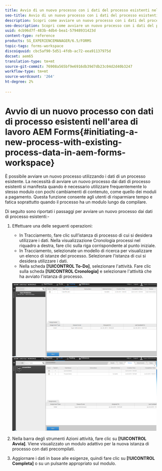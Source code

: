 ```yaml
---
title: Avvio di un nuovo processo con i dati del processo esistenti nell'area di lavoro  AEM Forms
seo-title: Avvio di un nuovo processo con i dati del processo esistenti nell'area di lavoro  AEM Forms
description: Scopri come avviare un nuovo processo con i dati del processo esistenti nell’area di lavoro  AEM Forms.
seo-description: Scopri come avviare un nuovo processo con i dati del processo esistenti nell’area di lavoro  AEM Forms.
uuid: 4cb96d7f-483b-4db4-bea1-57948931423d
content-type: reference
products: SG_EXPERIENCEMANAGER/6.5/FORMS
topic-tags: forms-workspace
discoiquuid: cbc5af90-5d51-4fdb-ac72-eea91137975d
docset: aem65
translation-type: tm+mt
source-git-commit: 76908a565bf9e6916db39d7db23c04d2d40b3247
workflow-type: tm+mt
source-wordcount: '264'
ht-degree: 2%

---
```



# Avvio di un nuovo processo con dati di processo esistenti nell&#39;area di lavoro  AEM Forms{#initiating-a-new-process-with-existing-process-data-in-aem-forms-workspace}

È possibile avviare un nuovo processo utilizzando i dati di un processo esistente. La necessità di avviare un nuovo processo dai dati di processo esistenti si manifesta quando è necessario utilizzare frequentemente lo stesso modulo con pochi cambiamenti di contenuto, come quello dei moduli a pagamento. Questa funzione consente agli utenti di risparmiare tempo e fatica soprattutto quando il processo ha un modulo lungo da compilare.

Di seguito sono riportati i passaggi per avviare un nuovo processo dai dati di processo esistenti:-

1. Effettuare una delle seguenti operazioni:

   * In Tracciamento, fare clic sull’istanza di processo di cui si desidera utilizzare i dati. Nella visualizzazione Cronologia processi nel riquadro a destra, fare clic sulla riga corrispondente al punto iniziale.
   * In Tracciamento, selezionate un modello di ricerca per visualizzare un elenco di istanze del processo. Selezionare l&#39;istanza di cui si desidera utilizzare i dati.
   * Nella scheda **[!UICONTROL To-Do]**, selezionare l&#39;attività. Fare clic sulla scheda **[!UICONTROL Cronologia]** e selezionare l&#39;attività che ha avviato l&#39;istanza di processo.

   ![Selezionare l&#39;](assets/start3_new.png) ![attivitàSelezionare l&#39;attività](assets/start1_new.png)

1. Nella barra degli strumenti Azioni attività, fare clic su **[!UICONTROL Avvia]**. Viene visualizzato un modulo adattivo per la nuova istanza di processo con dati precompilati.

1. Aggiornare i dati in base alle esigenze, quindi fare clic su **[!UICONTROL Completa]** o su un pulsante appropriato sul modulo.

